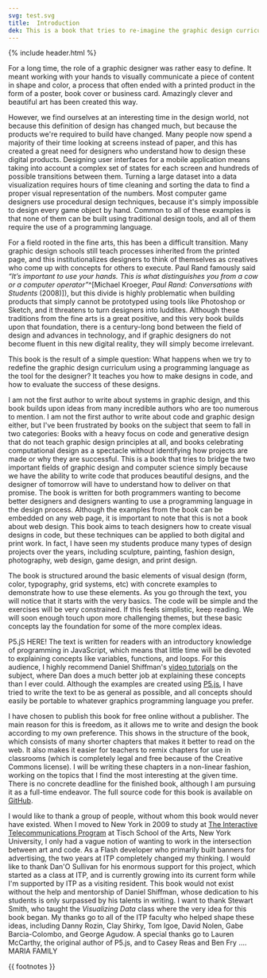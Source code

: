 ```yaml
---
svg: test.svg
title:  Introduction
dek: This is a book that tries to re-imagine the graphic design curriculum by using a programming language as the tool for the designer.
---
```


{% include header.html %}

For a long time, the role of a graphic designer was rather easy to define. It meant working with your hands to visually communicate a piece of content in shape and color, a process that often ended with a printed product in the form of a poster, book cover or business card. Amazingly clever and beautiful art has been created this way.

However, we find ourselves at an interesting time in the design world, not because this definition of design has changed much, but because the products we're required to build have changed. Many people now spend a majority of their time looking at screens instead of paper, and this has created a great need for designers who understand how to design these digital products. Designing user interfaces for a mobile application means taking into account a complex set of states for each screen and hundreds of possible transitions between them. Turning a large dataset into a data visualization requires hours of time cleaning and sorting the data to find a proper visual representation of the numbers. Most computer game designers use procedural design techniques, because it's simply impossible to design every game object by hand. Common to all of these examples is that none of them can be built using traditional design tools, and all of them require the use of a programming language.

For a field rooted in the fine arts, this has been a difficult transition. Many graphic design schools still teach processes inherited from the printed page, and this institutionalizes designers to think of themselves as creatives who come up with concepts for others to execute. Paul Rand famously said *&ldquo;It’s important to use your hands. This is what distinguishes you from a cow or a computer operator&rdquo;*^[Michael Kroeger, *Paul Rand: Conversations with Students* (2008)]), but this divide is highly problematic when building products that simply cannot be prototyped using tools like Photoshop or Sketch, and it threatens to turn designers into luddites. Although these traditions from the fine arts is a great positive, and this very book builds upon that foundation, there is a century-long bond between the field of design and advances in technology, and if graphic designers do not become fluent in this new digital reality, they will simply become irrelevant.

This book is the result of a simple question: What happens when we try to redefine the graphic design curriculum using a programming language as the tool for the designer? It teaches you how to make designs in code, and how to evaluate the success of these designs.

I am not the first author to write about systems in graphic design, and this book builds upon ideas from many incredible authors who are too numerous to mention. I am not the first author to write about code and graphic design either, but I've been frustrated by books on the subject that seem to fall in two categories: Books with a heavy focus on code and generative design that do not teach graphic design principles at all, and books celebrating computational design as a spectacle without identifying how projects are made or why they are successful. This is a book that tries to bridge the two important fields of graphic design and computer science simply because we have the ability to write code that produces beautiful designs, and the designer of tomorrow will have to understand how to deliver on that promise. The book is written for both programmers wanting to become better designers and designers wanting to use a programming language in the design process. Although the examples from the book can be embedded on any web page, it is important to note that this is not a book about web design. This book aims to teach designers how to create visual designs in code, but these techniques can be applied to both digital and print work. In fact, I have seen my students produce many types of design projects over the years, including sculpture, painting, fashion design, photography, web design, game design, and print design.

The book is structured around the basic elements of visual design (form, color, typography, grid systems, etc) with concrete examples to demonstrate how to use these elements. As you go through the text, you will notice that it starts with the very basics. The code will be simple and the exercises will be very constrained. If this feels simplistic, keep reading. We will soon enough touch upon more challenging themes, but these basic concepts lay the foundation for some of the more complex ideas.

P5.jS HERE!
The text is written for readers with an introductory knowledge of programming in JavaScript, which means that little time will be devoted to explaining concepts like variables, functions, and loops. For this audience, I highly recommend Daniel Shiffman's [video tutorials](https://www.youtube.com/playlist?list=PLRqwX-V7Uu6Zy51Q-x9tMWIv9cueOFTFA) on the subject, where Dan does a much better job at explaining these concepts than I ever could. Although the examples are created using [P5.js](http://p5js.org), I have tried to write the text to be as general as possible, and all concepts should easily be portable to whatever graphics programming language you prefer.

I have chosen to publish this book for free online without a publisher. The main reason for this is freedom, as it allows me to write and design the book according to my own preference. This shows in the structure of the book, which consists of many shorter chapters that makes it better to read on the web. It also makes it easier for teachers to remix chapters for use in classrooms (which is completely legal and free because of the Creative Commons license). I will be writing these chapters in a non-linear fashion, working on the topics that I find the most interesting at the given time. There is no concrete deadline for the finished book, although I am pursuing it as a full-time endeavor. The full source code for this book is available on [GitHub](https://github.com/runemadsen/programmingdesignsystems.com/tree/master/content).

I would like to thank a group of people, without whom this book would never have existed. When I moved to New York in 2009 to study at [The Interactive Telecommunications Program](https://tisch.nyu.edu/itp) at Tisch School of the Arts, New York University, I only had a vague notion of wanting to work in the intersection between art and code. As a Flash developer who primarily built banners for advertising, the two years at ITP completely changed my thinking. I would like to thank Dan'O Sullivan for his enormous support for this project, which started as a class at ITP, and is currently growing into its current form while I'm supported by ITP as a visiting resident. This book would not exist without the help and mentorship of Daniel Shiffman, whose dedication to his students is only surpassed by his talents in writing. I want to thank Stewart Smith, who taught the *Visualizing Data* class where the very idea for this book began. My thanks go to all of the ITP faculty who helped shape these ideas, including Danny Rozin, Clay Shirky, Tom Igoe, David Nolen, Gabe Barcia-Colombo, and George Agudow. A special thanks go to Lauren McCarthy, the original author of P5.js, and to Casey Reas and Ben Fry ....
MARIA
FAMILY

{{ footnotes }}
